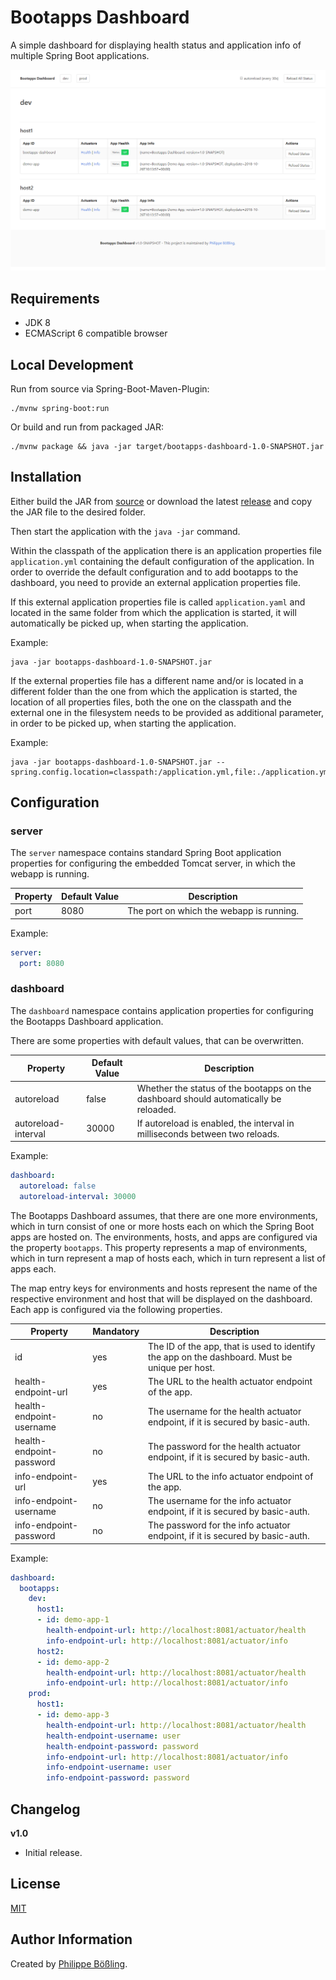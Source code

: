 # Bootapps Dashboard

A simple dashboard for displaying health status and application info of multiple Spring Boot applications.

![Bootapps Dashboard](docs/img/bootapps-dashboard.png)

## Requirements

- JDK 8
- ECMAScript 6 compatible browser

## Local Development

Run from source via Spring-Boot-Maven-Plugin:

```
./mvnw spring-boot:run
```

Or build and run from packaged JAR:

```
./mvnw package && java -jar target/bootapps-dashboard-1.0-SNAPSHOT.jar
```


## Installation

Either build the JAR from [source](https://github.com/pboessling/bootapps-dashboard/releases) or download the latest 
[release](https://github.com/pboessling/bootapps-dashboard/releases) and copy the JAR file to the desired folder.

Then start the application with the `java -jar` command. 

Within the classpath of the application there is an application properties file `application.yml` containing the default
configuration of the application. In order to override the default configuration and to add bootapps to the dashboard, 
you need to provide an external application properties file.

If this external application properties file is called `application.yaml` and located in the same  folder from which the 
application is started, it will automatically be picked up, when starting the application. 

Example:
```
java -jar bootapps-dashboard-1.0-SNAPSHOT.jar
```

If the external properties file has a different name and/or is located in a different folder than the one from which the
application is started, the location of all properties files, both the one on the classpath and the external one in the 
filesystem needs to be provided as additional parameter, in order to be picked up, when starting the application.

Example:
```
java -jar bootapps-dashboard-1.0-SNAPSHOT.jar --spring.config.location=classpath:/application.yml,file:./application.yml
```

## Configuration

### server

The `server` namespace contains standard Spring Boot application properties for configuring the embedded Tomcat server, 
in which the webapp is running.

| Property  | Default Value | Description |
| ------------- | ------------- | ------------- |
| port  | 8080  | The port on which the webapp is running. |

Example:
```yaml
server:
  port: 8080
```

### dashboard

The `dashboard` namespace contains application properties for configuring the Bootapps Dashboard application.

There are some properties with default values, that can be overwritten.

| Property  | Default Value | Description |
| ------------- | ------------- | ------------- |
| autoreload | false | Whether the status of the bootapps on the dashboard should automatically be reloaded. |
| autoreload-interval | 30000 | If autoreload is enabled, the interval in milliseconds between two reloads. |

Example:
```yaml
dashboard:
  autoreload: false
  autoreload-interval: 30000
```

The Bootapps Dashboard assumes, that there are one more environments, which in turn consist of one or more hosts each on
which the Spring Boot apps are hosted on. The environments, hosts, and apps are configured via the property `bootapps`. 
This property represents a map of environments, which in turn represent a map of hosts each, which in turn represent a 
list of apps each.

The map entry keys for environments and hosts represent the name of the respective environment and host that will be 
displayed on the dashboard. Each app is configured via the following properties.

| Property  | Mandatory | Description |
| ------------- | ------------- | ------------- |
| id | yes | The ID of the app, that is used to identify the app on the dashboard. Must be unique per host. |
| health-endpoint-url | yes | The URL to the health actuator endpoint of the app. |
| health-endpoint-username | no | The username for the health actuator endpoint, if it is secured by basic-auth.  |
| health-endpoint-password | no | The password for the health actuator endpoint, if it is secured by basic-auth. |
| info-endpoint-url | yes | The URL to the info actuator endpoint of the app. |
| info-endpoint-username | no | The username for the info actuator endpoint, if it is secured by basic-auth. |
| info-endpoint-password | no | The password for the info actuator endpoint, if it is secured by basic-auth. |

Example:
```yaml
dashboard:
  bootapps:
    dev:
      host1:
      - id: demo-app-1
        health-endpoint-url: http://localhost:8081/actuator/health
        info-endpoint-url: http://localhost:8081/actuator/info
      host2:
      - id: demo-app-2
        health-endpoint-url: http://localhost:8081/actuator/health
        info-endpoint-url: http://localhost:8081/actuator/info
    prod:
      host1:
      - id: demo-app-3
        health-endpoint-url: http://localhost:8081/actuator/health
        health-endpoint-username: user
        health-endpoint-password: password
        info-endpoint-url: http://localhost:8081/actuator/info
        info-endpoint-username: user
        info-endpoint-password: password
```

## Changelog

**v1.0**

* Initial release.

## License

[MIT](LICENSE)

## Author Information

Created by [Philippe Bößling](https://www.gihub.com/pboessling).